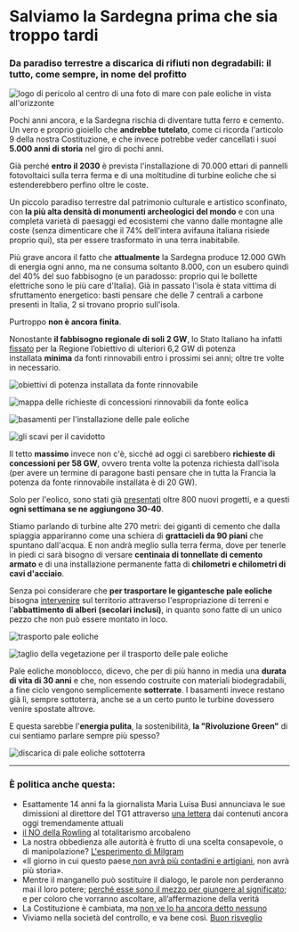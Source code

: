 # Salviamo la Sardegna prima che sia troppo tardi

### Da paradiso terrestre a discarica di rifiuti non degradabili: il tutto, come sempre, in nome del profitto

![logo di pericolo al centro di una foto di mare con pale eoliche in vista all'orizzonte](sardegna-8.jpg)

Pochi anni ancora, e la Sardegna rischia di diventare tutta ferro e cemento. Un vero e proprio gioiello che **andrebbe tutelato**, come ci ricorda l'articolo 9 della nostra Costituzione, e che invece potrebbe veder cancellati i suoi **5.000 anni di storia** nel giro di pochi anni.

Già perché **entro il 2030** è prevista l'installazione di 70.000 ettari di pannelli fotovoltaici sulla terra ferma e di una moltitudine di turbine eoliche che si estenderebbero perfino oltre le coste.

Un piccolo paradiso terrestre dal patrimonio culturale e artistico sconfinato, con **la più alta densità di monumenti archeologici del mondo** e con una completa varietà di paesaggi ed ecosistemi che vanno dalle montagne alle coste (senza dimenticare che il 74% dell'intera avifauna italiana risiede proprio qui), sta per essere trasformato in una terra inabitabile.

Più grave ancora il fatto che **attualmente** la Sardegna produce 12.000 GWh di energia ogni anno, ma ne consuma soltanto 8.000, con un esubero quindi del 40% del suo fabbisogno (e un paradosso: proprio qui le bollette elettriche sono le più care d'Italia). Già in passato l'isola è stata vittima di sfruttamento energetico: basti pensare che delle 7 centrali a carbone presenti in Italia, 2 si trovano proprio sull'isola.

Purtroppo **non è ancora finita**.

Nonostante **il fabbisogno regionale di soli 2 GW**, lo Stato Italiano ha infatti [fissato](https://www.gazzettaufficiale.it/atto/serie_generale/caricaDettaglioAtto/originario?atto.dataPubblicazioneGazzetta=2024-07-02&atto.codiceRedazionale=24A03360&elenco30giorni=true) per la Regione l’obiettivo di ulteriori 6,2 GW di potenza installata **minima** da fonti rinnovabili entro i prossimi sei anni; oltre tre volte in necessario.

![obiettivi di potenza installata da fonte rinnovabile](sardegna-2.jpg)

![mappa delle richieste di concessioni rinnovabili da fonte eolica](sardegna-1.jpg)

![basamenti per l'installazione delle pale eoliche](sardegna-4.jpg)

![gli scavi per il cavidotto](sardegna-5.jpg)

Il tetto **massimo** invece non c'è, sicché ad oggi ci sarebbero **richieste di concessioni per 58 GW**, ovvero trenta volte la potenza richiesta dall'isola (per avere un termine di paragone basti pensare che in tutta la Francia la potenza da fonte rinnovabile installata è di 20 GW).

Solo per l'eolico, sono stati già [presentati](https://www.orthobenessere.com/problema-eolico-in-sardegna/) oltre 800 nuovi progetti, e a questi **ogni settimana se ne aggiungono 30-40**.

Stiamo parlando di turbine alte 270 metri: dei giganti di cemento che dalla spiaggia appariranno come una schiera di **grattacieli da 90 piani** che spuntano dall'acqua. E non andrà meglio sulla terra ferma, dove per tenerle in piedi ci sarà bisogno di versare **centinaia di tonnellate di cemento armato** e di una installazione permanente fatta di **chilometri e chilometri di cavi d'acciaio**.

Senza poi considerare che **per trasportare le gigantesche pale eoliche** bisogna [intervenire](https://va.mite.gov.it/File/Documento/739028) sul territorio attraverso l'espropriazione di terreni e l'**abbattimento di alberi (secolari inclusi)**, in quanto sono fatte di un unico pezzo che non può essere montato in loco.

![trasporto pale eoliche](sardegna-6.jpg)

![taglio della vegetazione per il trasporto delle pale eoliche](sardegna-7.jpg)

Pale eoliche monoblocco, dicevo, che per di più hanno in media una **durata di vita di 30 anni** e che, non essendo costruite con materiali biodegradabili, a fine ciclo vengono semplicemente **sotterrate**. I basamenti invece restano già lì, sempre sottoterra, anche se a un certo punto le turbine dovessero venire spostate altrove.

E questa sarebbe l'**energia pulita**, la sostenibilità, **la "Rivoluzione Green"** di cui sentiamo parlare sempre più spesso?

![discarica di pale eoliche sottoterra](sardegna-3.jpg)

---

### È politica anche questa:
- Esattamente 14 anni fa la giornalista Maria Luisa Busi annunciava le sue dimissioni al direttore del TG1 attraverso [una lettera](/articles/2024-05-21-maria-luisa-busi.html) dai contenuti ancora oggi tremendamente attuali
- [il NO della Rowling](/articles/2024-04-04-rowling-guerra-al-totalitarismo-arcobaleno.html) al totalitarismo arcobaleno
- La nostra obbedienza alle autorità è frutto di una scelta consapevole, o di manipolazione? [L'esperimento di Milgram](/articles/2024-03-07-milgram.html)
- «Il giorno in cui questo paese[ non avrà più contadini e artigiani](/articles/2024-03-06-protesta-agricoltori.html), non avrà più storia».
- Mentre il manganello può sostituire il dialogo, le parole non perderanno mai il loro potere; [perché esse sono il mezzo per giungere al significato](/articles/2023-12-13-una-profezia.html); e per coloro che vorranno ascoltare, all’affermazione della verità
- La Costituzione è cambiata, ma [non ve lo ha ancora detto nessuno](/articles/2022-02-24-modifica-silenziosa-alla-costituzione.html)
- Viviamo nella società del controllo, e va bene così. [Buon risveglio](/articles/2024-02-08-matrix.html)